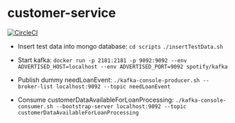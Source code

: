 # customer-service
[![CircleCI](https://circleci.com/gh/loanfulfilment/loan-gateway.svg?style=svg)](https://circleci.com/gh/loanfulfilment/customer-service)

* Insert test data into mongo database:
`cd scripts`
`./insertTestData.sh`

* Start kafka:
`docker run -p 2181:2181 -p 9092:9092 --env ADVERTISED_HOST=localhost --env ADVERTISED_PORT=9092 spotify/kafka`

* Publish dummy needLoanEvent:
`./kafka-console-producer.sh --broker-list localhost:9092 --topic needLoanEvent`

* Consume customerDataAvailableForLoanProcessing:
`./kafka-console-consumer.sh --bootstrap-server localhost:9092 --topic customerDataAvailableForLoanProcessing`
